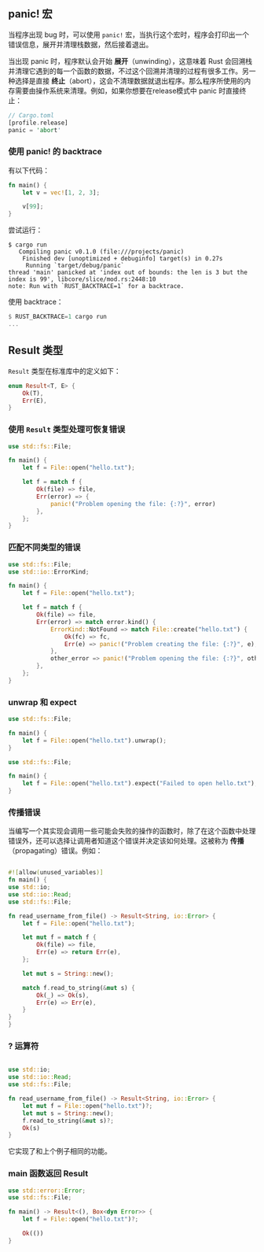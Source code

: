 ## panic! 宏
当程序出现 bug 时，可以使用 `panic!` 宏，当执行这个宏时，程序会打印出一个错误信息，展开并清理栈数据，然后接着退出。  

当出现 panic 时，程序默认会开始 **展开**（unwinding），这意味着 Rust 会回溯栈并清理它遇到的每一个函数的数据，不过这个回溯并清理的过程有很多工作。另一种选择是直接 **终止**（abort），这会不清理数据就退出程序。那么程序所使用的内存需要由操作系统来清理。例如，如果你想要在release模式中 panic 时直接终止：
```rust
// Cargo.toml
[profile.release]
panic = 'abort'
```

### 使用 panic! 的 backtrace
有以下代码：
```rust
fn main() {
    let v = vec![1, 2, 3];

    v[99];
}
```
尝试运行：
```
$ cargo run
   Compiling panic v0.1.0 (file:///projects/panic)
    Finished dev [unoptimized + debuginfo] target(s) in 0.27s
     Running `target/debug/panic`
thread 'main' panicked at 'index out of bounds: the len is 3 but the index is 99', libcore/slice/mod.rs:2448:10
note: Run with `RUST_BACKTRACE=1` for a backtrace.
```
使用 backtrace：
```rust
$ RUST_BACKTRACE=1 cargo run
...
```

## Result 类型

`Result` 类型在标准库中的定义如下：
```rust
enum Result<T, E> {
    Ok(T),
    Err(E),
}
```

### 使用 `Result` 类型处理可恢复错误
```rust
use std::fs::File;

fn main() {
    let f = File::open("hello.txt");

    let f = match f {
        Ok(file) => file,
        Err(error) => {
            panic!("Problem opening the file: {:?}", error)
        },
    };
}
```

### 匹配不同类型的错误
```rust
use std::fs::File;
use std::io::ErrorKind;

fn main() {
    let f = File::open("hello.txt");

    let f = match f {
        Ok(file) => file,
        Err(error) => match error.kind() {
            ErrorKind::NotFound => match File::create("hello.txt") {
                Ok(fc) => fc,
                Err(e) => panic!("Problem creating the file: {:?}", e),
            },
            other_error => panic!("Problem opening the file: {:?}", other_error),
        },
    };
}
```

### unwrap 和 expect
```rust
use std::fs::File;

fn main() {
    let f = File::open("hello.txt").unwrap();
}
```

```rust
use std::fs::File;

fn main() {
    let f = File::open("hello.txt").expect("Failed to open hello.txt");
}
```

### 传播错误
当编写一个其实现会调用一些可能会失败的操作的函数时，除了在这个函数中处理错误外，还可以选择让调用者知道这个错误并决定该如何处理。这被称为 **传播**（propagating）错误。例如：
```rust

#![allow(unused_variables)]
fn main() {
use std::io;
use std::io::Read;
use std::fs::File;

fn read_username_from_file() -> Result<String, io::Error> {
    let f = File::open("hello.txt");

    let mut f = match f {
        Ok(file) => file,
        Err(e) => return Err(e),
    };

    let mut s = String::new();

    match f.read_to_string(&mut s) {
        Ok(_) => Ok(s),
        Err(e) => Err(e),
    }
}
}
```

### ? 运算符
```rust

use std::io;
use std::io::Read;
use std::fs::File;

fn read_username_from_file() -> Result<String, io::Error> {
    let mut f = File::open("hello.txt")?;
    let mut s = String::new();
    f.read_to_string(&mut s)?;
    Ok(s)
}
```
它实现了和上个例子相同的功能。

### main 函数返回 Result
```rust
use std::error::Error;
use std::fs::File;

fn main() -> Result<(), Box<dyn Error>> {
    let f = File::open("hello.txt")?;

    Ok(())
}
```